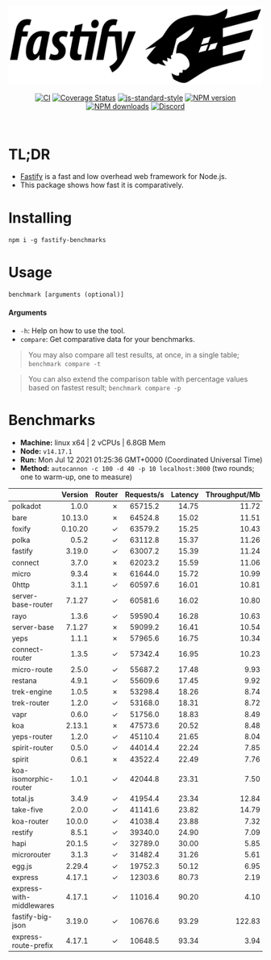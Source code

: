 <div align="center">
  <img src="https://github.com/fastify/graphics/raw/HEAD/fastify-landscape-outlined.svg" width="650" height="auto"/>
</div>

<div align="center">

[![CI](https://github.com/fastify/fastify/workflows/ci/badge.svg)](https://github.com/fastify/fastify/actions/workflows/ci.yml)
[![Coverage Status](https://coveralls.io/repos/github/fastify/fastify/badge.svg?branch=master)](https://coveralls.io/github/fastify/fastify?branch=master)
[![js-standard-style](https://img.shields.io/badge/code%20style-standard-brightgreen.svg?style=flat)](http://standardjs.com/)
[![NPM version](https://img.shields.io/npm/v/fastify.svg?style=flat)](https://www.npmjs.com/package/fastify)
[![NPM downloads](https://img.shields.io/npm/dm/fastify.svg?style=flat)](https://www.npmjs.com/package/fastify) [![Discord](https://img.shields.io/discord/725613461949906985)](https://discord.gg/fastify)

</div>
<br />

# TL;DR

* [Fastify](https://github.com/fastify/fastify) is a fast and low overhead web framework for Node.js.
* This package shows how fast it is comparatively.

# Installing

```
npm i -g fastify-benchmarks
```

# Usage

```
benchmark [arguments (optional)]
```

#### Arguments

* `-h`: Help on how to use the tool.
* `compare`: Get comparative data for your benchmarks.

> You may also compare all test results, at once, in a single table; `benchmark compare -t`

> You can also extend the comparison table with percentage values based on fastest result; `benchmark compare -p`
# Benchmarks

* __Machine:__ linux x64 | 2 vCPUs | 6.8GB Mem
* __Node:__ `v14.17.1`
* __Run:__ Mon Jul 12 2021 01:25:36 GMT+0000 (Coordinated Universal Time)
* __Method:__ `autocannon -c 100 -d 40 -p 10 localhost:3000` (two rounds; one to warm-up, one to measure)

|                          | Version | Router | Requests/s | Latency | Throughput/Mb |
| :--                      | --:     | --:    | :-:        | --:     | --:           |
| polkadot                 | 1.0.0   | ✗      | 65715.2    | 14.75   | 11.72         |
| bare                     | 10.13.0 | ✗      | 64524.8    | 15.02   | 11.51         |
| foxify                   | 0.10.20 | ✓      | 63579.2    | 15.25   | 10.43         |
| polka                    | 0.5.2   | ✓      | 63112.8    | 15.37   | 11.26         |
| fastify                  | 3.19.0  | ✓      | 63007.2    | 15.39   | 11.24         |
| connect                  | 3.7.0   | ✗      | 62023.2    | 15.59   | 11.06         |
| micro                    | 9.3.4   | ✗      | 61644.0    | 15.72   | 10.99         |
| 0http                    | 3.1.1   | ✓      | 60597.6    | 16.01   | 10.81         |
| server-base-router       | 7.1.27  | ✓      | 60581.6    | 16.02   | 10.80         |
| rayo                     | 1.3.6   | ✓      | 59590.4    | 16.28   | 10.63         |
| server-base              | 7.1.27  | ✗      | 59099.2    | 16.41   | 10.54         |
| yeps                     | 1.1.1   | ✗      | 57965.6    | 16.75   | 10.34         |
| connect-router           | 1.3.5   | ✓      | 57342.4    | 16.95   | 10.23         |
| micro-route              | 2.5.0   | ✓      | 55687.2    | 17.48   | 9.93          |
| restana                  | 4.9.1   | ✓      | 55609.6    | 17.45   | 9.92          |
| trek-engine              | 1.0.5   | ✗      | 53298.4    | 18.26   | 8.74          |
| trek-router              | 1.2.0   | ✓      | 53168.0    | 18.31   | 8.72          |
| vapr                     | 0.6.0   | ✓      | 51756.0    | 18.83   | 8.49          |
| koa                      | 2.13.1  | ✗      | 47573.6    | 20.52   | 8.48          |
| yeps-router              | 1.2.0   | ✓      | 45110.4    | 21.65   | 8.04          |
| spirit-router            | 0.5.0   | ✓      | 44014.4    | 22.24   | 7.85          |
| spirit                   | 0.6.1   | ✗      | 43522.4    | 22.49   | 7.76          |
| koa-isomorphic-router    | 1.0.1   | ✓      | 42044.8    | 23.31   | 7.50          |
| total.js                 | 3.4.9   | ✓      | 41954.4    | 23.34   | 12.84         |
| take-five                | 2.0.0   | ✓      | 41141.6    | 23.82   | 14.79         |
| koa-router               | 10.0.0  | ✓      | 41038.4    | 23.88   | 7.32          |
| restify                  | 8.5.1   | ✓      | 39340.0    | 24.90   | 7.09          |
| hapi                     | 20.1.5  | ✓      | 32789.0    | 30.00   | 5.85          |
| microrouter              | 3.1.3   | ✓      | 31482.4    | 31.26   | 5.61          |
| egg.js                   | 2.29.4  | ✓      | 19752.3    | 50.12   | 6.95          |
| express                  | 4.17.1  | ✓      | 12303.6    | 80.73   | 2.19          |
| express-with-middlewares | 4.17.1  | ✓      | 11016.4    | 90.20   | 4.10          |
| fastify-big-json         | 3.19.0  | ✓      | 10676.6    | 93.29   | 122.83        |
| express-route-prefix     | 4.17.1  | ✓      | 10648.5    | 93.34   | 3.94          |
